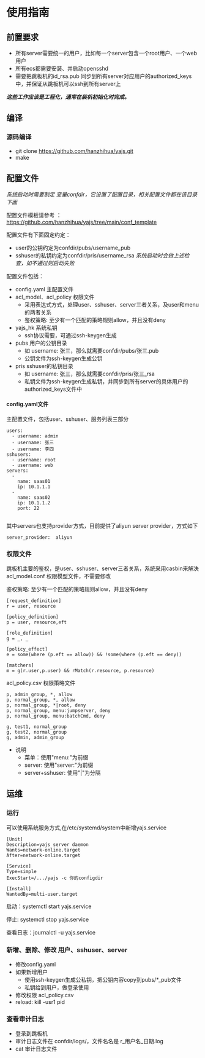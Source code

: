 # 使用指南

## 前置要求
* 所有server需要统一的用户，比如每一个server包含一个root用户、一个web用户
* 所有ecs都需要安装、并启动opensshd
* 需要把跳板机的id_rsa.pub 同步到所有server对应用户的authorized_keys中，并保证从跳板机可以ssh到所有server上

_**这些工作应该是工程化，通常在装机初始化时完成。**_

## 编译
### 源码编译
* git clone https://github.com/hanzhihua/yajs.git
* make

## 配置文件
_系统启动时需要制定 变量confdir，它设置了配置目录，相关配置文件都在该目录下面_

配置文件模板请参考 ： https://github.com/hanzhihua/yajs/tree/main/conf_template

配置文件有下面固定约定：
* user的公钥约定为confdir/pubs/username_pub
* sshuser的私钥约定为confdir/pris/username_rsa
_系统启动时会做上述检查，如不通过则启动失败_

配置文件包括：
* config.yaml 主配置文件
* acl_model、acl_policy 权限文件
  * 采用表达式方式，处理user、sshuser、server三者关系，及user和menu的两者关系
  * 鉴权策略: 至少有一个匹配的策略规则allow，并且没有deny
* yajs_hk 系统私钥
  * ssh协议需要，可通过ssh-keygen生成
* pubs 用户的公钥目录 
  * 如 username: 张三，那么就需要confdir/pubs/张三.pub
  * 公钥文件为ssh-keygen生成公钥
* pris sshuser的私钥目录
    * 如 username: 张三，那么就需要confdir/pris/张三_rsa
    * 私钥文件为ssh-keygen生成私钥，并同步到所有server的具体用户的authorized_keys文件中
#### config.yaml文件
主配置文件，包括user、sshuser、服务列表三部分
```
users:
  - username: admin
  - username: 张三
  - username: 李四
sshusers:
  - username: root
  - username: web
servers:
  -
    name: saas01
    ip: 10.1.1.1
  -
    name: saas02
    ip: 10.1.1.2
    port: 22
    
```
其中servers也支持provider方式，目前提供了aliyun server provider，方式如下
```
server_provider:  aliyun
```

### 权限文件
跳板机主要的鉴权，是user、sshuser、server三者关系，系统采用casbin来解决
acl_model.conf 权限模型文件，不需要修改

鉴权策略: 至少有一个匹配的策略规则allow，并且没有deny

```
[request_definition]
r = user, resource

[policy_definition]
p = user, resource,eft

[role_definition]
g = _, _

[policy_effect]
e = some(where (p.eft == allow)) && !some(where (p.eft == deny))

[matchers]
m = g(r.user,p.user) && rMatch(r.resource, p.resource)
```

acl_policy.csv 权限策略文件
```
p, admin_group, *, allow
p, normal_group, *, allow
p, normal_group, *|root, deny
p, normal_group, menu:jumpserver, deny
p, normal_group, menu:batchCmd, deny

g, test1, normal_group
g, test2, normal_group
g, admin, admin_group

```
* 说明
  * 菜单：使用"menu:"为前缀
  * server: 使用"server:"为前缀
  * server+sshuser: 使用"|"为分隔


## 运维
### 运行
可以使用系统服务方式,在/etc/systemd/system中新增yajs.service
```
[Unit]
Description=yajs server daemon
Wants=network-online.target
After=network-online.target

[Service]
Type=simple
ExecStart=/.../yajs -c 你的configdir

[Install]
WantedBy=multi-user.target
```
启动：systemctl start yajs.service

停止: systemctl stop yajs.service

查看日志：journalctl -u yajs.service

### 新增、删除、修改 用户、sshuser、server
* 修改config.yaml
* 如果新增用户 
  * 使用ssh-keygen生成公私钥，把公钥内容copy到pubs/*_pub文件
  * 私钥给到用户，做登录使用
* 修改权限 acl_policy.csv
* reload: kill -usr1 pid 


### 查看审计日志
* 登录到跳板机
* 审计日志文件在 confdir/logs/，文件名名是 r_用户名_日期.log
* cat 审计日志文件
